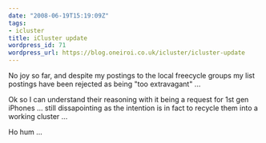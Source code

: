 ```yaml
---
date: "2008-06-19T15:19:09Z"
tags:
- icluster
title: iCluster update
wordpress_id: 71
wordpress_url: https://blog.oneiroi.co.uk/icluster/icluster-update
---
```

No joy so far, and despite my postings to the local freecycle groups my list postings have been rejected as being "too extravagant" ...

Ok so I can understand their reasoning with it being a request for 1st gen iPhones ... still dissapointing as the intention is in fact to recycle them into a working cluster ...

Ho hum ...
